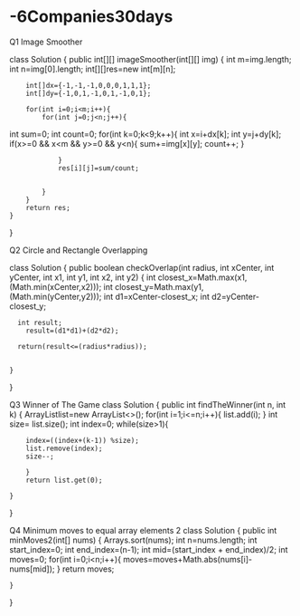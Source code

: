 # -6Companies30days
Q1 Image Smoother



class Solution {
    public int[][] imageSmoother(int[][] img) {
        int m=img.length;
        int n=img[0].length;
        int[][]res=new int[m][n];

        int[]dx={-1,-1,-1,0,0,0,1,1,1};
        int[]dy={-1,0,1,-1,0,1,-1,0,1};
        
        for(int i=0;i<m;i++){
            for(int j=0;j<n;j++){
int sum=0;
        int count=0;
                for(int k=0;k<9;k++){
                    int x=i+dx[k];
                    int y=j+dy[k];
                    if(x>=0 && x<m && y>=0 && y<n){
                    sum+=img[x][y];
                    count++;
                }
                
                }
                res[i][j]=sum/count;


            }
        }
        return res;
    }
}




Q2 Circle and Rectangle Overlapping

class Solution {
    public boolean checkOverlap(int radius, int xCenter, int yCenter, int x1, int y1, int x2, int y2) {
        int closest_x=Math.max(x1,(Math.min(xCenter,x2)));
        int closest_y=Math.max(y1,(Math.min(yCenter,y2)));
        int d1=xCenter-closest_x;
        int d2=yCenter-closest_y;
       


     
      int result;
        result=(d1*d1)+(d2*d2);
        
      return(result<=(radius*radius));
    

    }
}








Q3 Winner of The Game
class Solution {
    public int findTheWinner(int n, int k) {
        ArrayList<Integer>list=new ArrayList<>();
        for(int i=1;i<=n;i++){
            list.add(i);
        }
       int size= list.size();
        int index=0;
        while(size>1){
       
        index=((index+(k-1)) %size);
        list.remove(index);
        size--;

        }
        return list.get(0);
        
    }
}




Q4 Minimum moves to equal array elements 2
class Solution {
    public int minMoves2(int[] nums) {
        Arrays.sort(nums);
        int n=nums.length;
        int start_index=0;
        int end_index=(n-1);
        int mid=(start_index + end_index)/2;
        int moves=0;
        for(int i=0;i<n;i++){
             moves=moves+Math.abs(nums[i]-nums[mid]);
        }
        return moves;
       
    }
}
